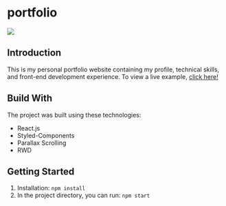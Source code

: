 # portfolio

![](https://i.imgur.com/D0oayXt.png)

## Introduction

This is my personal portfolio website containing my profile, technical skills, and front-end development experience.
To view a live example, [click here!](https://michellechens.github.io/portfolio/)

## Build With

The project was built using these technologies:

* React.js
* Styled-Components
* Parallax Scrolling
* RWD

## Getting Started

1. Installation: `npm install`
2. In the project directory, you can run: `npm start`
